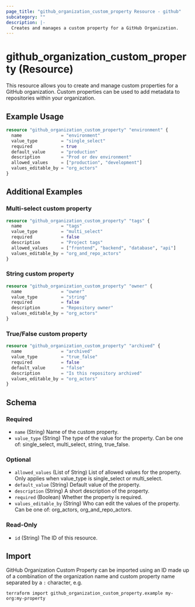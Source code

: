 ```yaml
---
page_title: "github_organization_custom_property Resource - github"
subcategory: ""
description: |-
  Creates and manages a custom property for a GitHub Organization.
---
```


# github_organization_custom_property (Resource)

This resource allows you to create and manage custom properties for a GitHub organization. Custom properties can be used to add metadata to repositories within your organization.

## Example Usage

```terraform
resource "github_organization_custom_property" "environment" {
  name               = "environment"
  value_type         = "single_select"
  required           = true
  default_value      = "production"
  description        = "Prod or dev environment"
  allowed_values     = ["production", "development"]
  values_editable_by = "org_actors"
}
```

## Additional Examples

### Multi-select custom property

```terraform
resource "github_organization_custom_property" "tags" {
  name               = "tags"
  value_type         = "multi_select"
  required           = false
  description        = "Project tags"
  allowed_values     = ["frontend", "backend", "database", "api"]
  values_editable_by = "org_and_repo_actors"
}
```

### String custom property

```terraform
resource "github_organization_custom_property" "owner" {
  name               = "owner"
  value_type         = "string"
  required           = false
  description        = "Repository owner"
  values_editable_by = "org_actors"
}
```

### True/False custom property

```terraform
resource "github_organization_custom_property" "archived" {
  name               = "archived"
  value_type         = "true_false"
  required           = false
  default_value      = "false"
  description        = "Is this repository archived"
  values_editable_by = "org_actors"
}
```

<!-- schema generated by tfplugindocs -->
## Schema

### Required

- `name` (String) Name of the custom property.
- `value_type` (String) The type of the value for the property. Can be one of: single_select, multi_select, string, true_false.

### Optional

- `allowed_values` (List of String) List of allowed values for the property. Only applies when value_type is single_select or multi_select.
- `default_value` (String) Default value of the property.
- `description` (String) A short description of the property.
- `required` (Boolean) Whether the property is required.
- `values_editable_by` (String) Who can edit the values of the property. Can be one of: org_actors, org_and_repo_actors.

### Read-Only

- `id` (String) The ID of this resource.

## Import

GitHub Organization Custom Property can be imported using an ID made up of a combination of the organization name and custom property name separated by a `:` character, e.g.

```shell
terraform import github_organization_custom_property.example my-org:my-property
```
